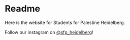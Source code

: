 # Readme

Here is the website for Students for Palestine Heidelberg.

Follow our instagram on [@sfp_heidelberg](https://www.instagram.com/sfp_heidelberg/)!